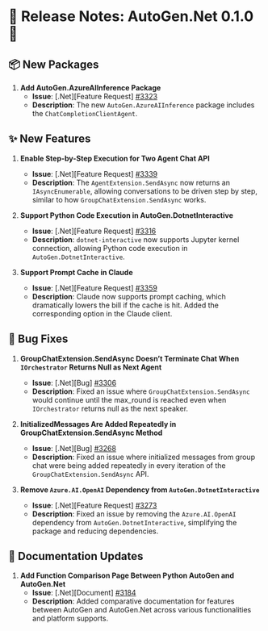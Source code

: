 # 🎉 Release Notes: AutoGen.Net 0.1.0 🎉

## 📦 New Packages

1. **Add AutoGen.AzureAIInference Package**
   - **Issue**: [.Net][Feature Request] [#3323](https://github.com/superdapp/superdappstudio/issues/3323)
   - **Description**: The new `AutoGen.AzureAIInference` package includes the `ChatCompletionClientAgent`.

## ✨ New Features

1. **Enable Step-by-Step Execution for Two Agent Chat API**
   - **Issue**: [.Net][Feature Request] [#3339](https://github.com/superdapp/superdappstudio/issues/3339)
   - **Description**: The `AgentExtension.SendAsync` now returns an `IAsyncEnumerable`, allowing conversations to be driven step by step, similar to how `GroupChatExtension.SendAsync` works.

2. **Support Python Code Execution in AutoGen.DotnetInteractive**
   - **Issue**: [.Net][Feature Request] [#3316](https://github.com/superdapp/superdappstudio/issues/3316)
   - **Description**: `dotnet-interactive` now supports Jupyter kernel connection, allowing Python code execution in `AutoGen.DotnetInteractive`.

3. **Support Prompt Cache in Claude**
   - **Issue**: [.Net][Feature Request] [#3359](https://github.com/superdapp/superdappstudio/issues/3359)
   - **Description**: Claude now supports prompt caching, which dramatically lowers the bill if the cache is hit. Added the corresponding option in the Claude client.

## 🐛 Bug Fixes

1. **GroupChatExtension.SendAsync Doesn’t Terminate Chat When `IOrchestrator` Returns Null as Next Agent**
   - **Issue**: [.Net][Bug] [#3306](https://github.com/superdapp/superdappstudio/issues/3306)
   - **Description**: Fixed an issue where `GroupChatExtension.SendAsync` would continue until the max_round is reached even when `IOrchestrator` returns null as the next speaker.

2. **InitializedMessages Are Added Repeatedly in GroupChatExtension.SendAsync Method**
   - **Issue**: [.Net][Bug] [#3268](https://github.com/superdapp/superdappstudio/issues/3268)
   - **Description**: Fixed an issue where initialized messages from group chat were being added repeatedly in every iteration of the `GroupChatExtension.SendAsync` API.

3. **Remove `Azure.AI.OpenAI` Dependency from `AutoGen.DotnetInteractive`**
   - **Issue**: [.Net][Feature Request] [#3273](https://github.com/superdapp/superdappstudio/issues/3273)
   - **Description**: Fixed an issue by removing the `Azure.AI.OpenAI` dependency from `AutoGen.DotnetInteractive`, simplifying the package and reducing dependencies.

## 📄 Documentation Updates

1. **Add Function Comparison Page Between Python AutoGen and AutoGen.Net**
   - **Issue**: [.Net][Document] [#3184](https://github.com/superdapp/superdappstudio/issues/3184)
   - **Description**: Added comparative documentation for features between AutoGen and AutoGen.Net across various functionalities and platform supports.